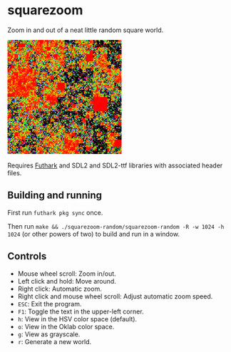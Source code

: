 # squarezoom

Zoom in and out of a neat little random square world.

![Screenshot](screenshot.png)

Requires [Futhark](http://futhark-lang.org) and SDL2 and SDL2-ttf
libraries with associated header files.


## Building and running

First run `futhark pkg sync` once.

Then run `make && ./squarezoom-random/squarezoom-random -R -w 1024 -h 1024` (or other powers of
two) to build and run in a window.

## Controls

  - Mouse wheel scroll: Zoom in/out.
  - Left click and hold: Move around.
  - Right click: Automatic zoom.
  - Right click and mouse wheel scroll: Adjust automatic zoom speed.
  - `ESC`: Exit the program.
  - `F1`: Toggle the text in the upper-left corner.
  - `h`: View in the HSV color space (default).
  - `o`: View in the Oklab color space.
  - `g`: View as grayscale.
  - `r`: Generate a new world.
